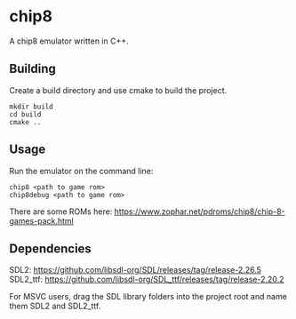 # chip8

A chip8 emulator written in C++.

## Building
Create a build directory and use cmake to build the project.

```
mkdir build
cd build
cmake ..
```

## Usage
Run the emulator on the command line: 

`chip8 <path to game rom>` \
`chip8debug <path to game rom>`

There are some ROMs here: https://www.zophar.net/pdroms/chip8/chip-8-games-pack.html

## Dependencies
SDL2: https://github.com/libsdl-org/SDL/releases/tag/release-2.26.5 \
SDL2_ttf: https://github.com/libsdl-org/SDL_ttf/releases/tag/release-2.20.2

For MSVC users, drag the SDL library folders into the project root and name them SDL2 and SDL2_ttf.

